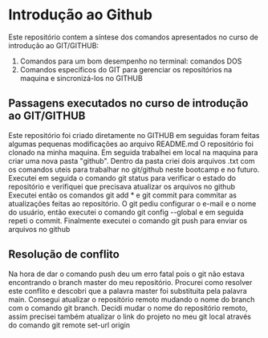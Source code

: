 # Introdução ao Github

Este repositório contem a síntese dos comandos apresentados no curso de introdução ao GIT/GITHUB:
1. Comandos para um bom desempenho no terminal: comandos DOS
2. Comandos específicos do GIT para gerenciar os repositórios na maquina e sincronizá-los no GITHUB

## Passagens executados no curso de introdução ao GIT/GITHUB
Este repositório foi criado diretamente no GITHUB em seguidas foram feitas algumas pequenas modificações ao arquivo README.md
O repositório foi clonado na minha maquina.
Em seguida trabalhei em local na maquina para criar uma nova pasta "github". Dentro da pasta criei dois arquivos .txt com os comandos uteis para trabalhar no git/github neste bootcamp e no futuro.
Executei em seguida o comando git status para verificar o estado do repositório e verifiquei que precisava atualizar os arquivos no github
Executei então os comandos git add * e git commit para commitar as atualizações feitas ao repositório. O git pediu configurar o e-mail e o nome do usuário, então executei o comando git config --global e em seguida repeti o commit.
Finalmente executei o comando git push para enviar os arquivos no github

## Resolução de conflito
Na hora de dar o comando push deu um erro fatal pois o git não estava encontrando o branch master do meu repositório. 
Procurei como resolver este conflito e descobri que a palavra master foi substituita pela palavra main. Consegui atualizar o repositório remoto mudando o nome do branch com o comando git branch.
Decidi mudar o nome do repositório remoto, assim precisei também atualizar o link do projeto no meu git local através do comando git remote set-url origin